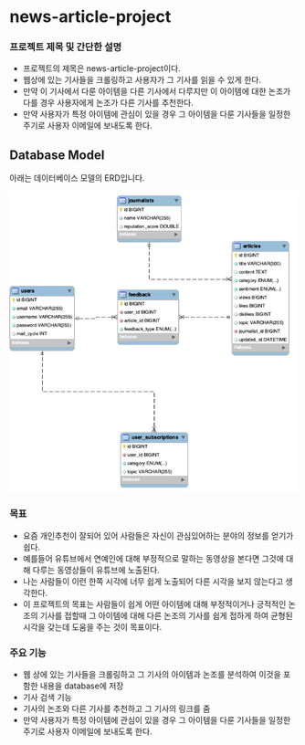 # news-article-project
### 프로젝트 제목 및 간단한 설명
+ 프로젝트의 제목은 news-article-project이다.
+ 웹상에 있는 기사들을 크롤링하고 사용자가 그 기사를 읽을 수 있게 한다.
+ 만약 이 기사에서 다룬 아이템을 다른 기사에서 다루지만 이 아이템에 대한 논조가 다를 경우 사용자에게 논조가 다른 기사를 추천한다.
+ 만약 사용자가 특정 아이템에 관심이 있을 경우 그 아이템을 다룬 기사들을 일정한 주기로 사용자 이메일에 보내도록 한다.

## Database Model

아래는 데이터베이스 모델의 ERD입니다.

![Database Model](./news_project_model.png)

### 목표
+ 요즘 개인추천이 잘되어 있어 사람들은 자신이 관심있어하는 분야의 정보를 얻기가 쉽다.
+ 예를들어 유튜브에서 연예인에 대해 부정적으로 말하는 동영상을 본다면 그것에 대해 다루는 동영상들이 유튜브에 노출된다.
+ 나는 사람들이 이런 한쪽 시각에 너무 쉽게 노출되어 다른 시각을 보지 않는다고 생각한다.
+ 이 프로젝트의 목표는 사람들이 쉽게 어떤 아이템에 대해 부정적이거나 긍적적인 논조의 기사를 접할때 그 아이템에 대해 다른 논조의 기사를 쉽게 접하게 하여 균형된 시각을 갖는데 도움을 주는 것이 목표이다.

### 주요 기능
+ 웹 상에 있는 기사들을 크롤링하고 그 기사의 아이템과 논조를 분석하여 이것을 포함한 내용을 database에 저장
+ 기사 검색 기능
+ 기사의 논조와 다른 기사를 추천하고 그 기사의 링크를 줌
+ 만약 사용자가 특정 아이템에 관심이 있을 경우 그 아이템을 다룬 기사들을 일정한 주기로 사용자 이메일에 보내도록 한다.
